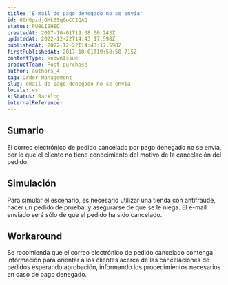 ```yaml
---
title: 'E-mail de pago denegado no se envía'
id: 60n6pzdjGMk6Sq6oCC2QAQ
status: PUBLISHED
createdAt: 2017-10-01T19:38:06.243Z
updatedAt: 2022-12-22T14:43:17.598Z
publishedAt: 2022-12-22T14:43:17.598Z
firstPublishedAt: 2017-10-01T19:58:50.715Z
contentType: knownIssue
productTeam: Post-purchase
author: authors_4
tag: Order Management
slug: email-de-pago-denegado-no-se-envia
locale: es
kiStatus: Backlog
internalReference: 
---
```


## Sumario

El correo electrónico de pedido cancelado por pago denegado no se envía, por lo que el cliente no tiene conocimiento del motivo de la cancelación del pedido.

## Simulación

Para simular el escenario, es necesario utilizar una tienda con antifraude, hacer un pedido de prueba, y asegurarse de que se le niega. El e-mail enviado será sólo de que el pedido ha sido cancelado.

## Workaround

Se recomienda que el correo electrónico de pedido cancelado contenga información para orientar a los clientes acerca de las cancelaciones de pedidos esperando aprobación, informando los procedimientos necesarios en caso de pago denegado.

